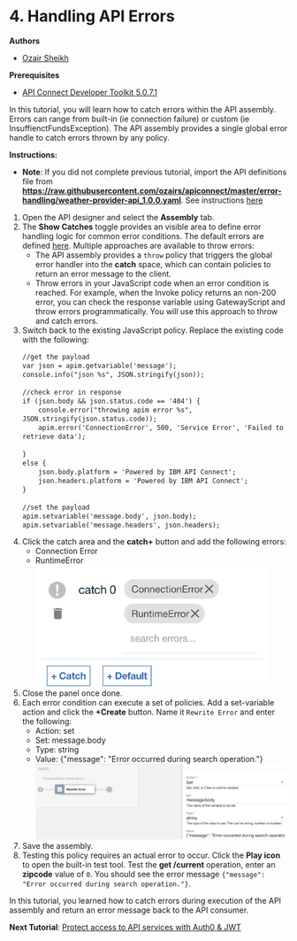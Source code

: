 # 4. Handling API Errors

**Authors** 
* [Ozair Sheikh](https://github.com/ozairs)

**Prerequisites**

* [API Connect Developer Toolkit 5.0.7.1](https://www.ibm.com/support/knowledgecenter/SSMNED_5.0.0/com.ibm.apic.toolkit.doc/tapim_cli_install.html)

In this tutorial, you will learn how to catch errors within the API assembly. Errors can range from built-in (ie connection failure) or custom (ie InsuffienctFundsException). The API assembly provides a single global error handle to catch errors thrown by any policy.

**Instructions:** 

* **Note**: If you did not complete previous tutorial, import the API definitions file from **https://raw.githubusercontent.com/ozairs/apiconnect/master/error-handling/weather-provider-api_1.0.0.yaml**. See instructions [here](https://www.ibm.com/support/knowledgecenter/SSMNED_5.0.0/com.ibm.apic.apionprem.doc/create_api_swagger.html)

1. Open the API designer and select the **Assembly** tab.
2. The **Show Catches** toggle provides an visible area to define error handling logic for common error conditions. The default errors are defined [here](http://www.ibm.com/support/knowledgecenter/SSMNED_5.0.0/com.ibm.apic.toolkit.doc/ref_toolkit_catch_errors.html). Multiple approaches are available to throw errors:
	* The API assembly provides a `throw` policy that triggers the global error handler into the **catch** space, which can contain policies to return an error message to the client.
	* Throw errors in your JavaScript code when an error condition is reached. For example, when the Invoke policy returns an non-200 error, you can check the response variable using GatewayScript and throw errors programmatically. You will use this approach to throw and catch errors.
3. Switch back to the existing JavaScript policy. Replace the existing code with the following:
	```
	//get the payload
	var json = apim.getvariable('message');
	console.info("json %s", JSON.stringify(json));

	//check error in response
	if (json.body && json.status.code == '404') {
		console.error("throwing apim error %s", JSON.stringify(json.status.code));
		apim.error('ConnectionError', 500, 'Service Error', 'Failed to retrieve data');
		
	}
	else {
		json.body.platform = 'Powered by IBM API Connect';
		json.headers.platform = 'Powered by IBM API Connect';
	}

	//set the payload
	apim.setvariable('message.body', json.body);
	apim.setvariable('message.headers', json.headers);
	```
4. Click the catch area and the **catch+** button and add the following errors:
	* Connection Error
	* RuntimeError
	![alt](images/catch.png)
5. Close the panel once done.
6. Each error condition can execute a set of policies. Add a set-variable action and click the **+Create** button. Name it `Rewrite Error` and enter the following:
	* Action: set
	* Set: message.body
	* Type: string
	* Value: {"message": "Error occurred during search operation."}
	![alt](images/error-setvar.png)
6. Save the assembly.
7. Testing this policy requires an actual error to occur. Click the **Play icon** to open the built-in test tool. Test the **get /current** operation, enter an **zipcode** value of `0`. You should see the error message `{"message": "Error occurred during search operation."}`.

In this tutorial, you learned how to catch errors during execution of the API assembly and return an error message back to the API consumer.

**Next Tutorial**: [Protect access to API services with Auth0 & JWT](../master/jwt/README.md)